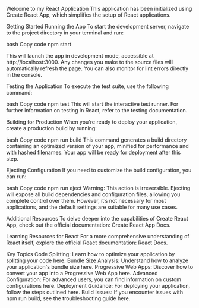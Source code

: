 Welcome to my  React Application
This application has been initialized using Create React App, which simplifies the setup of React applications.

Getting Started
Running the App
To start the development server, navigate to the project directory in your terminal and run:

bash
Copy code
npm start

This will launch the app in development mode, accessible at http://localhost:3000. Any changes you make to the source files will automatically refresh the page. You can also monitor for lint errors directly in the console.

Testing the Application
To execute the test suite, use the following command:

bash
Copy code
npm test
This will start the interactive test runner. For further information on testing in React, refer to the testing documentation.

Building for Production
When you're ready to deploy your application, create a production build by running:

bash
Copy code
npm run build
This command generates a build directory containing an optimized version of your app, minified for performance and with hashed filenames. Your app will be ready for deployment after this step.

Ejecting Configuration
If you need to customize the build configuration, you can run:

bash
Copy code
npm run eject
Warning: This action is irreversible. Ejecting will expose all build dependencies and configuration files, allowing you complete control over them. However, it’s not necessary for most applications, and the default settings are suitable for many use cases.

Additional Resources
To delve deeper into the capabilities of Create React App, check out the official documentation: Create React App Docs.

Learning Resources for React
For a more comprehensive understanding of React itself, explore the official React documentation: React Docs.

Key Topics
Code Splitting: Learn how to optimize your application by splitting your code here.
Bundle Size Analysis: Understand how to analyze your application's bundle size here.
Progressive Web Apps: Discover how to convert your app into a Progressive Web App here.
Advanced Configuration: For advanced users, you can find information on custom configurations here.
Deployment Guidance: For deploying your application, follow the steps outlined here.
Build Issues: If you encounter issues with npm run build, see the troubleshooting guide here.
